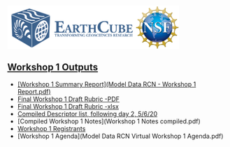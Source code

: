 <a href="http://earthcube.org/" target="_blank"><img src="../../images/logo_earthcube_full_horizontal.png" height="100" align="left">
<a href="https://nsf.gov/" target="_blank"><img src="../../images/NSF_4-Color_bitmap_Logo.png" width="100" height="100" align="center">
 
 



## Workshop 1 Outputs
* [Workshop 1 Summary Report](Model Data RCN - Workshop 1 Report.pdf)
* [Final Workshop 1 Draft Rubric -PDF](Descriptor-classifications-worksheet-Workshop1.pdf) 
* [Final Workshop 1 Draft Rubric -xlsx](Descriptor-classifications-worksheet-Workshop1.xlsx)
* [Compiled Descriptor list, following day 2, 5/6/20](Descriptor-classifications-worksheet-compiled.pdf)
* [Compiled Workshop 1 Notes](Workshop 1 Notes compiled.pdf)
* [Workshop 1 Registrants](Workshop1Registrants.pdf)
* [Workshop 1 Agenda](Model Data RCN Virtual Workshop 1 Agenda.pdf)
    
